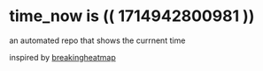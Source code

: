 # time_now is (( 1714942800981 ))

an automated repo that shows the currnent time

inspired by [breakingheatmap](https://github.com/breakingheatmap/breakingheatmap)